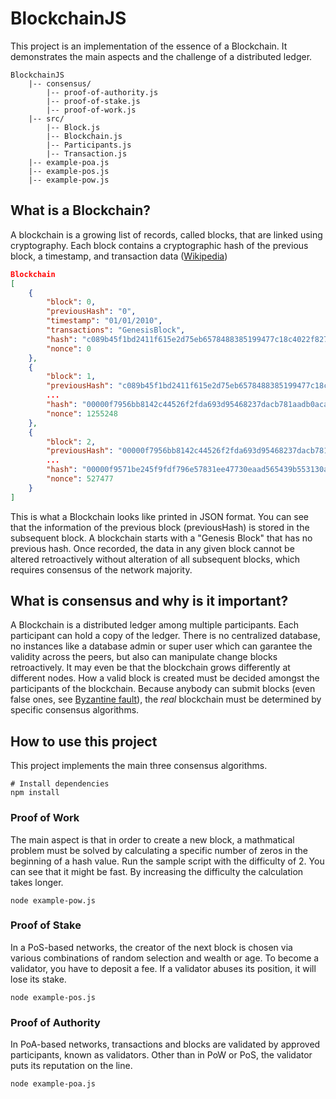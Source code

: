 # BlockchainJS

This project is an implementation of the essence of a Blockchain. It demonstrates the main aspects and the challenge of a distributed ledger.

```
BlockchainJS  
    |-- consensus/
        |-- proof-of-authority.js
        |-- proof-of-stake.js
        |-- proof-of-work.js
    |-- src/
        |-- Block.js
        |-- Blockchain.js
        |-- Participants.js
        |-- Transaction.js
    |-- example-poa.js
    |-- example-pos.js
    |-- example-pow.js
```

## What is a Blockchain?

A blockchain is a growing list of records, called blocks, that are linked using cryptography. Each block contains a cryptographic hash of the previous block, a timestamp, and transaction data ([Wikipedia](https://en.wikipedia.org/wiki/Blockchain))
  
```json
Blockchain
[
    {
        "block": 0,
        "previousHash": "0",
        "timestamp": "01/01/2010",
        "transactions": "GenesisBlock",
        "hash": "c089b45f1bd2411f615e2d75eb6578488385199477c18c4022f8273ca557abfe",
        "nonce": 0
    },
    {
        "block": 1,
        "previousHash": "c089b45f1bd2411f615e2d75eb6578488385199477c18c4022f8273ca557abfe",
        ...
        "hash": "00000f7956bb8142c44526f2fda693d95468237dacb781aadb0aca00478ae2c9",
        "nonce": 1255248
    },
    {
        "block": 2,
        "previousHash": "00000f7956bb8142c44526f2fda693d95468237dacb781aadb0aca00478ae2c9",
        ...
        "hash": "00000f9571be245f9fdf796e57831ee47730eaad565439b553130a2d543f14cb",
        "nonce": 527477
    }
]
```

This is what a Blockchain looks like printed in JSON format. You can see that the information of the previous block (previousHash) is stored in the subsequent block. A blockchain starts with a "Genesis Block" that has no previous hash. Once recorded, the data in any given block cannot be altered retroactively without alteration of all subsequent blocks, which requires consensus of the network majority.

## What is consensus and why is it important?

A Blockchain is a distributed ledger among multiple participants. Each participant can hold a copy of the ledger. There is no centralized database, no instances like a database admin or super user which can garantee the validity across the peers, but also can manipulate change blocks retroactively. It may even be that the blockchain grows differently at different nodes. How a valid block is created must be decided amongst the participants of the blockchain. Because anybody can submit blocks (even false ones, see [Byzantine fault](https://en.wikipedia.org/wiki/Byzantine_fault)), the *real* blockchain must be determined by specific consensus algorithms. 

## How to use this project

This project implements the main three consensus algorithms.

```shell
# Install dependencies
npm install
```

### Proof of Work

The main aspect is that in order to create a new block, a mathmatical problem must be solved by calculating a specific number of zeros in the beginning of a hash value. Run the sample script with the difficulty of 2. You can see that it might be fast. By increasing the difficulty the calculation takes longer.

```shell
node example-pow.js
```

### Proof of Stake

In a PoS-based networks, the creator of the next block is chosen via various combinations of random selection and wealth or age. To become a validator, you have to deposit a fee. If a validator abuses its position, it will lose its stake.

```shell
node example-pos.js
```

### Proof of Authority

In PoA-based networks, transactions and blocks are validated by approved participants, known as validators. Other than in PoW or PoS, the validator puts its reputation on the line.

```shell
node example-poa.js
```
